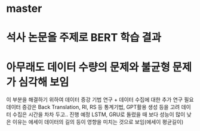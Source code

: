 # master
# 석사 논문을 주제로 BERT 학습 결과
# 아무래도 데이터 수량의 문제와 불균형 문제가 심각해 보임
  이 부분을 해결하기 위하여 데이터 증강 기법 연구 + 데이터 수집에 대한 추가 연구 필요
  데이터 증강은 Back Translation, RI, RS 등 통계기법, GPT활용 생성 등을 고려
  데이터 수집은 시간을 차차 두고.. 진행 예정
  LSTM, GRU로 돌렸을 때 보다 성능이 많이 낮은 이유는 에세이 데이터의 길의 등이 영향을 미치는 것으로 보임(에세이 평균길이)
